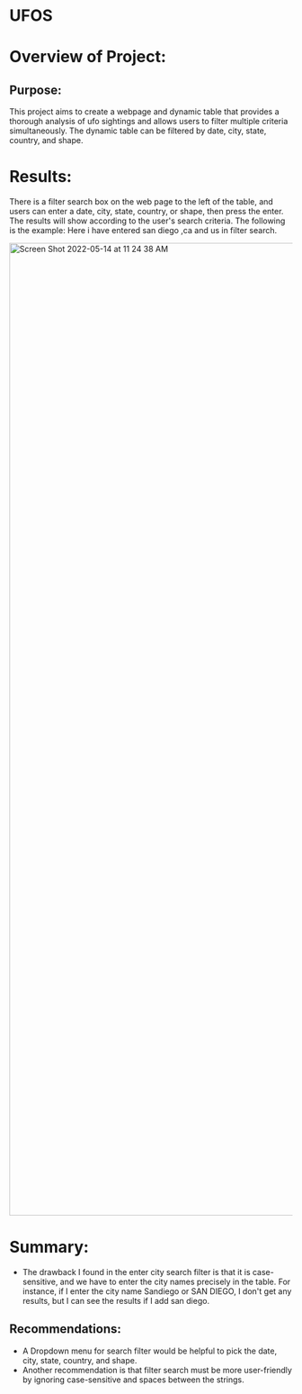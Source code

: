 # UFOS

# Overview of Project: 

## Purpose:

This project aims to create a webpage and dynamic table that provides a thorough analysis of ufo sightings and allows users to filter multiple criteria simultaneously. The dynamic table can be filtered by date, city, state, country, and shape.

# Results:

There is a filter search box on the web page to the left of the table, and users can enter a date, city, state, country, or shape, then press the enter. The results will show according to the user's search criteria. 
The following is the example: Here i have entered san diego ,ca and us in filter search.

<img width="1728" alt="Screen Shot 2022-05-14 at 11 24 38 AM" src="https://user-images.githubusercontent.com/100738688/168436520-79db4a0c-599c-42a2-86c0-df3fd8a2b8ac.png">

# Summary:

* The drawback I found in the enter city search filter is that it is case-sensitive, and we have to enter the city names precisely in the table. For instance, if I enter the city name Sandiego or SAN DIEGO, I don't get any results, but I can see the results if I add san diego.
## Recommendations:

* A Dropdown menu for search filter would be helpful to pick the date, city, state, country, and shape.
* Another recommendation is that filter search must be more user-friendly by ignoring case-sensitive and spaces between the strings.




